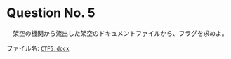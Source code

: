 # Question No. 5

　架空の機関から流出した架空のドキュメントファイルから、フラグを求めよ。

ファイル名: [`CTF5.docx`](../ctf-assets/5/CTF5.docx)

